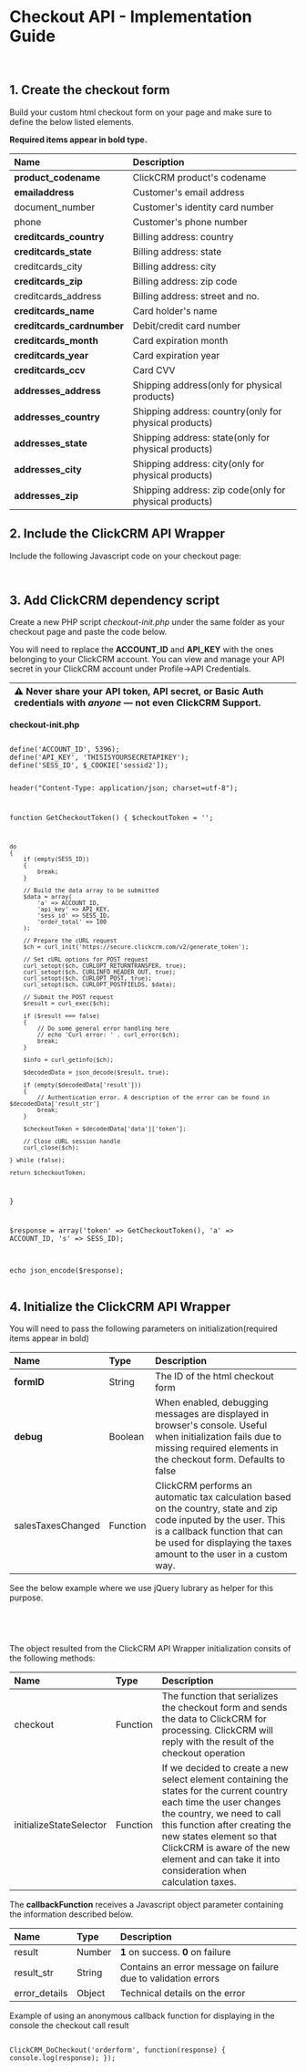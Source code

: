 <h1>Checkout API - Implementation Guide</h1><br>
<h2>1. Create the checkout form</h2>
<p>Build your custom html checkout form on your page and make sure to define the below listed elements.</p>
    <p><strong>Required items appear in bold type.</strong></p>
<table>
<thead>
<tr>
<th align="left">Name</th>
<th align="left">Description</th>
</tr>
</thead>
<tbody>
<tr>
<td align="left"><b>product_codename<b></td>
<td align="left">ClickCRM product's codename</td>
</tr>
<tr>
<td align="left"><b>emailaddress</b></td>
<td align="left">Customer's email address</td>
</tr>
<tr>
<td align="left">document_number</td>
<td align="left">Customer's identity card number</td>
</tr>
<tr>
<td align="left">phone</td>
<td align="left">Customer's phone number</td>
</tr>
<tr>
<td align="left"><b>creditcards_country</b></td>
<td align="left">Billing address: country</td>
</tr>
<tr>
<td align="left"><b>creditcards_state</b></td>
<td align="left">Billing address: state</td>
</tr>
<tr>
<td align="left">creditcards_city</td>
<td align="left">Billing address: city</td>
</tr>
<tr>
<td align="left"><b>creditcards_zip</b></td>
<td align="left">Billing address: zip code</td>
</tr>
<tr>
<td align="left">creditcards_address</td>
<td align="left">Billing address: street and no.</td>
</tr>
<tr>
<td align="left"><b>creditcards_name<b></td>
<td align="left">Card holder's name</td>
</tr>
<tr>
<td align="left"><b>creditcards_cardnumber</b></td>
<td align="left">Debit/credit card number</td>
</tr>
<tr>
<td align="left"><b>creditcards_month</b></td>
<td align="left">Card expiration month</td>
</tr>
<tr>
<td align="left"><b>creditcards_year</b></td>
<td align="left">Card expiration year</td>
</tr>
<tr>
<td align="left"><b>creditcards_ccv</b></td>
<td align="left">Card CVV</td>
</tr>
<tr>
<td align="left"><b>addresses_address</b></td>
<td align="left">Shipping address(only for physical products)</td>
</tr>
<tr>
<td align="left"><b>addresses_country</b></td>
<td align="left">Shipping address: country(only for physical products)</td>
</tr>
<tr>
<td align="left"><b>addresses_state</b></td>
<td align="left">Shipping address: state(only for physical products)</td>
</tr>
<tr>
<td align="left"><b>addresses_city</b></td>
<td align="left">Shipping address: city(only for physical products)</td>
</tr>
<tr>
<td align="left"><b>addresses_zip</b></td>
<td align="left">Shipping address: zip code(only for physical products)</td>
</tr>
</tbody>
</table>
<h2>2. Include the ClickCRM API Wrapper</h2>
<p>Include the following Javascript code on your checkout page:<br></p>

<code><script type="text/javascript" src="https://cdn.softwareprojects.com/classes/ClickCRM_API_Wrapper/v1/clickcrm-api-wrapper.min.js"></script>
</code>
<h2>3. Add ClickCRM dependency script</h2>
<p>Create a new PHP script <i>checkout-init.php</i> under the same folder as your checkout page and paste the code below.</strong></p>
<p>You will need to replace the <b>ACCOUNT_ID</b> and <b>API_KEY</b> with the ones belonging to your ClickCRM account. You can view and manage your API secret in your ClickCRM account under Profile->API Credentials</strong>.
<br></p>
<table>
<thead>
<tr>
<th align="left"><g-emoji class="g-emoji" alias="warning" fallback-src="https://assets-cdn.github.com/images/icons/emoji/unicode/26a0.png">⚠️</g-emoji> Never share your API token, API secret, or Basic Auth credentials with <em>anyone</em> — not even ClickCRM Support.</th>
</tr>
</thead>
</table>
<p><b>checkout-init.php</b></p>
<pre>
<code>
define('ACCOUNT_ID', 5396);
define('API_KEY', 'THISISYOURSECRETAPIKEY');
define('SESS_ID', $_COOKIE['sessid2']);

header("Content-Type: application/json; charset=utf-8");

function GetCheckoutToken()
{
    $checkoutToken  = '';
    
    do
    {
        if (empty(SESS_ID))
        {
            break;
        }

        // Build the data array to be submitted
        $data = array(
            'a' => ACCOUNT_ID,
            'api_key' => API_KEY,
            'sess_id' => SESS_ID,
            'order_total' => 100
        );
     
        // Prepare the cURL request
        $ch = curl_init('https://secure.clickcrm.com/v2/generate_token');

        // Set cURL options for POST request
        curl_setopt($ch, CURLOPT_RETURNTRANSFER, true);
        curl_setopt($ch, CURLINFO_HEADER_OUT, true);
        curl_setopt($ch, CURLOPT_POST, true);
        curl_setopt($ch, CURLOPT_POSTFIELDS, $data);
         
        // Submit the POST request
        $result = curl_exec($ch);

        if ($result === false)
        {
            // Do some general error handling here
            // echo 'Curl error: ' . curl_error($ch);
            break;
        }

        $info = curl_getinfo($ch);

        $decodedData = json_decode($result, true);

        if (empty($decodedData['result']))
        {
            // Authentication error. A description of the error can be found in $decodedData['result_str']
            break;
        }

        $checkoutToken = $decodedData['data']['token'];

        // Close cURL session handle
        curl_close($ch);

    } while (false);

    return $checkoutToken;
}

$response = array('token' => GetCheckoutToken(), 'a' => ACCOUNT_ID, 's' => SESS_ID);

echo json_encode($response);
</code>
</pre>
<h2>4. Initialize the ClickCRM API Wrapper</h2>
<p>You will need to pass the following parameters on initialization(required items appear in bold)</p>
<table>
<thead>
<tr>
<th align="left">Name</th>
<th align="left">Type</th>
<th align="left">Description</th>
</tr>
</thead>
<tbody>
<tr>
	<td align="left"><b>formID</b></td>
<td align="left">String</td>
<td align="left">The ID of the html checkout form</td>
</tr>
<tr>
<td align="left"><b>debug</b></td>
<td align="left">Boolean</td>
<td align="left">When enabled, debugging messages are displayed in browser's console. Useful when initialization fails due to missing required elements in the checkout form. Defaults to false</td>
</tr>
<tr>
<td align="left">salesTaxesChanged</td>
<td align="left">Function</td>
<td align="left">ClickCRM performs an automatic tax calculation based on the country, state and zip code inputed by the user. This is a callback function that can be used for displaying the taxes amount to the user in a custom way.
</td>
</tr>
</tbody>
</table>
<p>See the below example where we use jQuery lubrary as helper for this purpose.</p>
<pre>
<code>
<script type="text/javascript">
$(document).ready(function()
{
	var _clickCRM = new ClickCRM_API_Wrapper(
	{
		formID: 'checkout-form',
		salesTaxesChangedCallback: function(response) 
		{
			$('#taxes-to-the-user').text(response.result);
		}
	});	
});
</script>
</code>
</pre>
<p>The object resulted from the ClickCRM API Wrapper initialization consits of the following methods:</p>
<table>
<thead>
<tr>
<th align="left">Name</th>
<th align="left">Type</th>
<th align="left">Description</th>
</tr>
</thead>
<tbody>
<tr>
<td align="left">checkout</td>
<td align="left">Function</td>
<td align="left">The function that serializes the checkout form and sends the data to ClickCRM for processing. ClickCRM will reply with the result of the checkout operation</td>
</tr>
<tr>
<td align="left">initializeStateSelector</td>
<td align="left">Function</td>
<td align="left">If we decided to create a new select element containing the states for the current country each time the user changes the country, we need to call this function after creating the new states element so that ClickCRM is aware of the new element and can take it into consideration when calculation taxes.</td>
</tr>
</tbody>
</table>
<p>The <b>callbackFunction</b> receives a Javascript object parameter containing the information described below.<p>
<table>
<thead>
<tr>
<th align="left">Name</th>
<th align="left">Type</th>
<th align="left">Description</th>
</tr>
</thead>
<tbody>
<tr>
<td align="left">result</td>
<td align="left">Number</td>
<td align="left"><strong>1</strong> on success. <strong>0</strong> on failure</td>
</tr>
<tr>
<td align="left">result_str</td>
<td align="left">String</td>
<td align="left">Contains an error message on failure due to validation errors</td>
</tr>
<tr>
<td align="left">error_details</td>
<td align="left">Object</td>
<td align="left">Technical details on the error</td>
</tr>
</tbody>
</table>
<p>Example of using an anonymous callback function for displaying in the console the checkout call result</p>
<pre>
<code>
ClickCRM_DoCheckout('orderform', function(response) { console.log(response); });
</code>
</pre>

